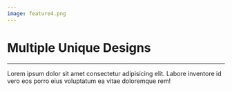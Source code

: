 ```yaml
---
image: feature4.png
---
```

# **Multiple** Unique **Designs**
---
Lorem ipsum dolor sit amet consectetur adipisicing elit. Labore inventore id vero eos porro eius voluptatum ea vitae doloremque rem!